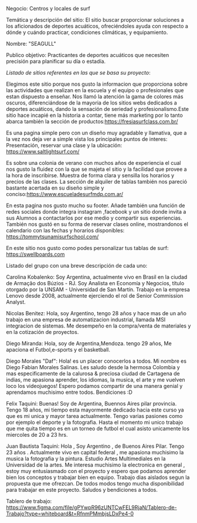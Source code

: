 Negocio: Centros y locales de surf

Temática y descripción del sitio: El sitio buscar proporcionar soluciones a los aficionados de deportes acuáticos, ofreciéndoles ayuda con respecto a dónde y cuándo practicar, condiciones climáticas, y equipamiento.

Nombre: "SEAGULL"

Publico objetivo: Practicantes de deportes acuáticos que necesiten precisión para planificar su día o estadía.

*Listado de sitios referentes en las que se basa su proyecto*:

Elegimos este sitio porque nos gusto la informacion que proporciona sobre las actividades que realizan en la escuela y el equipo o profesionales que estan dispuesto a enseñar. Nos llamó la atención la gama de colores más oscuros, diferenciándose de la mayoria de los sitios webs dedicados a deportes acuáticos, dando la sensación de seriedad y profesionalismo.Este sitio hace incapié en la historia a contar, tiene más marketing por lo tanto abarca también la sección de productos:https://fresiasurfclass.com.br/

Es una pagina simple pero con un diseño muy agradable y llamativa, que a la vez nos deja ver a simple vista los principales puntos de interes: Presentación, reservar una clase y la ubicación: https://www.saltlightsurf.com/

Es sobre una colonia de verano con muchos años de experiencia el cual nos gusto la fluidez con la que se majeta el sitio y la facilidad que provee a la hora de inscribirse. Muestra de forma clara y sensilla los horarios y precios de las clases. La sección de alquiler de tablas también nos pareció bastante acertada en su diseño simple y conciso:https://www.escueladesurfmdp.com.ar/

En esta pagina nos gusto mucho su footer. Añade también una función de redes sociales donde integra instagram ,facebook y un sitio donde invita a sus Alumnos a contactarlos por ese medio y compartir sus experiencias. También nos gustó en su forma de reservar clases online, mostrandonos el calendario con las fechas y horarios disponibles: https://tommytsunamisurfschool.com/

En este sitio nos gusto como podes personalizar tus tablas de surf: https://swellboards.com

Listado del grupo con una breve descripción de cada uno:

Carolina Kobalenko: Soy Argentina, actualmente vivo en Brasil en la ciudad de Armação dos Búzios - RJ. Soy Analista en Economía y Negocios, título otorgado por la UNSAM - Universidad de San Martín. Trabajo en la empresa Lenovo desde 2008, actualmente ejerciendo el rol de Senior Commission Analyst.

Nicolas Benitez: Hola, soy Argentino, tengo 28 años y hace mas de un año trabajo en una empresa de automatizacion
industrial, llamada MSI integracion de sistemas. Me desempeño en la compra/venta de materiales y en la cotización
de proyectos.

Diego Miranda: Hola, soy de Argentina,Mendoza. tengo 29 años, Me apaciona el Futbol,e-sports y el basketball.

Diego Morales "Daf": Hola! es un placer conocerlos a todos. Mi nombre es Diego Fabian Morales Salinas. Les saludo desde la hermosa Colombia y mas especificamente de la calurosa & preciosa ciudad de Cartagena de indias, me apasiona aprender, los idiomas, la musica, el arte y me vuelven loco los videojuegos! Espero podamos compartir de una manera genial y aprendamos muchisimo entre todos. Bendiciones :D

Felix Taquini: Buenas! Soy de Argentina, Buennos Aires pilar provincia. Tengo 18 años, mi tiempo esta mayormente dedicado hacia este curso ya que es mi unica y mayor tarea actualmente. Tengo varias pasiones como por ejemplo el deporte y la fotografia. Hasta el momento mi unico trabajo que me quita tiempo es en un torneo de futbol el cual asisto unicamente los miercoles de 20 a 23 hrs.

Juan Bautista Taquini: Hola , Soy Argentino , de Buenos Aires Pilar. Tengo 23 años . Actualmente vivo en capital federal , me apasiona muchisimo la musica la fotografia y la pintura. Estudio Artes Multimediales en la Universidad de la artes. Me interesa muchisimo la electronica en general , estoy muy entusiasmado con el proyecto y espero que podamos aprender bien los conceptos y trabajar bien en equipo.
Trabajo dias aislados segun la propuesta que me ofrezcan. De todos modos tengo mucha disponibilidad para trabajar en este proyecto. Saludos y bendiciones a todos.

Tablero de trabajo: https://www.figma.com/file/gPYwpR96zUNTCwFEL9RjaN/Tablero-de-Trabajo?type=whiteboard&t=RfnmPMmbjsLDxPe4-0
